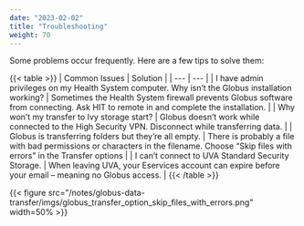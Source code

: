 ```yaml
---
date: "2023-02-02"
title: "Troubleshooting"
weight: 70
---
```


Some problems occur frequently. Here are a few tips to solve them:

{{< table >}}
| Common Issues | Solution |
| --- | --- |
| I have admin privileges on my Health System computer. Why isn’t the Globus installation working? | Sometimes the Health System firewall prevents Globus software from connecting. Ask HIT to remote in and complete the installation. |
| Why won’t my transfer to Ivy storage start? | Globus doesn’t work while connected to the High Security VPN. Disconnect while transferring data. |
| Globus is transferring folders but they’re all empty. | There is probably a file with bad permissions or characters in the filename. Choose “Skip files with errors” in the Transfer options |
| I can’t connect to UVA Standard Security Storage. | When leaving UVA, your Eservices account can expire before your email – meaning no Globus access. |
{{< /table >}}

{{< figure src="/notes/globus-data-transfer/imgs/globus_transfer_option_skip_files_with_errors.png" width=50% >}}

